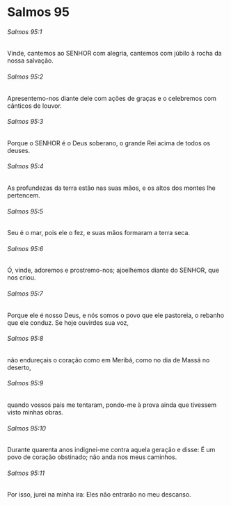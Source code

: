 # Salmos 95

###### Salmos 95:1

Vinde, cantemos ao SENHOR com alegria, cantemos com júbilo à rocha da nossa salvação.

###### Salmos 95:2

Apresentemo-nos diante dele com ações de graças e o celebremos com cânticos de louvor.

###### Salmos 95:3

Porque o SENHOR é o Deus soberano, o grande Rei acima de todos os deuses.

###### Salmos 95:4

As profundezas da terra estão nas suas mãos, e os altos dos montes lhe pertencem.

###### Salmos 95:5

Seu é o mar, pois ele o fez, e suas mãos formaram a terra seca.

###### Salmos 95:6

Ó, vinde, adoremos e prostremo-nos; ajoelhemos diante do SENHOR, que nos criou.

###### Salmos 95:7

Porque ele é nosso Deus, e nós somos o povo que ele pastoreia, o rebanho que ele conduz. Se hoje ouvirdes sua voz,

###### Salmos 95:8

não endureçais o coração como em Meribá, como no dia de Massá no deserto,

###### Salmos 95:9

quando vossos pais me tentaram, pondo-me à prova ainda que tivessem visto minhas obras.

###### Salmos 95:10

Durante quarenta anos indignei-me contra aquela geração e disse: É um povo de coração obstinado; não anda nos meus caminhos.

###### Salmos 95:11

Por isso, jurei na minha ira: Eles não entrarão no meu descanso.

